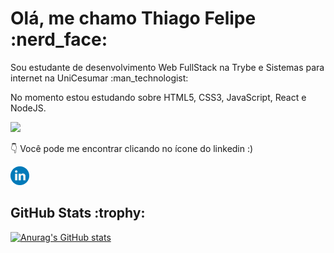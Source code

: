 
<h1>Olá, me chamo Thiago Felipe :nerd_face:</h1>

<p>Sou estudante de desenvolvimento Web FullStack na Trybe e Sistemas para internet na UniCesumar :man_technologist:</p>
<p>No momento estou estudando sobre HTML5, CSS3, JavaScript, React e NodeJS.</p>

<img src="https://media.giphy.com/media/iIqmM5tTjmpOB9mpbn/giphy.gif"/>

<p>👇 Você pode me encontrar clicando no ícone do linkedin :)</p>

<a href="https://www.linkedin.com/in/tfeliperibeiro/"><img src="linkedin.svg" width="30px"/></a>


  <!--Status GitHub-->
<h2>GitHub Stats :trophy:</h2>

[![Anurag's GitHub stats](https://github-readme-stats.vercel.app/api?username=tfeliperibeiro&theme=midnight-purple)](https://github.com/tfeliperibeiro/github-readme-stats)
